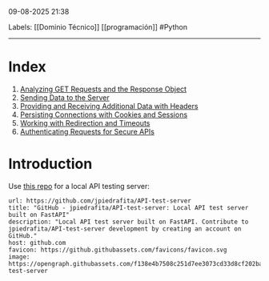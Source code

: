 09-08-2025 21:38

Labels:  [[Dominio Técnico]] [[programación]] #Python

---
# Index

1. [Analyzing GET Requests and the Response Object](1-get-requests.md)
2. [Sending Data to the Server](2-sending-data.md)
3. [Providing and Receiving Additional Data with Headers](3-headers.md)
4. [Persisting Connections with Cookies and Sessions](4-cookies-sessions.md)
5. [Working with Redirection and Timeouts](5-redirect-timeouts.md)
6. [Authenticating Requests for Secure APIs](6-auth-apis.md)

# Introduction

Use [this repo](https://github.com/jpiedrafita/API-test-server) for a local API testing server:


```cardlink
url: https://github.com/jpiedrafita/API-test-server
title: "GitHub - jpiedrafita/API-test-server: Local API test server built on FastAPI"
description: "Local API test server built on FastAPI. Contribute to jpiedrafita/API-test-server development by creating an account on GitHub."
host: github.com
favicon: https://github.githubassets.com/favicons/favicon.svg
image: https://opengraph.githubassets.com/f138e4b7508c251d7ee3073cd33d8cf202bae5381e7faa854eb1659884b7a46f/jpiedrafita/API-test-server
```
